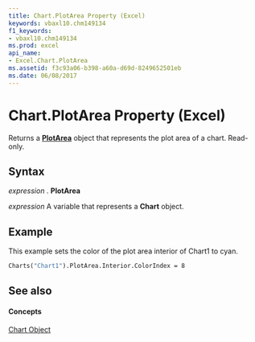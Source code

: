 ```yaml
---
title: Chart.PlotArea Property (Excel)
keywords: vbaxl10.chm149134
f1_keywords:
- vbaxl10.chm149134
ms.prod: excel
api_name:
- Excel.Chart.PlotArea
ms.assetid: f3c93a06-b398-a60a-d69d-8249652501eb
ms.date: 06/08/2017
---
```



# Chart.PlotArea Property (Excel)

Returns a  **[PlotArea](Excel.PlotArea(objec).md)** object that represents the plot area of a chart. Read-only.


## Syntax

 _expression_ . **PlotArea**

 _expression_ A variable that represents a **Chart** object.


## Example

This example sets the color of the plot area interior of Chart1 to cyan.


```vb
Charts("Chart1").PlotArea.Interior.ColorIndex = 8
```


## See also


#### Concepts


[Chart Object](Excel.Chart(object).md)

